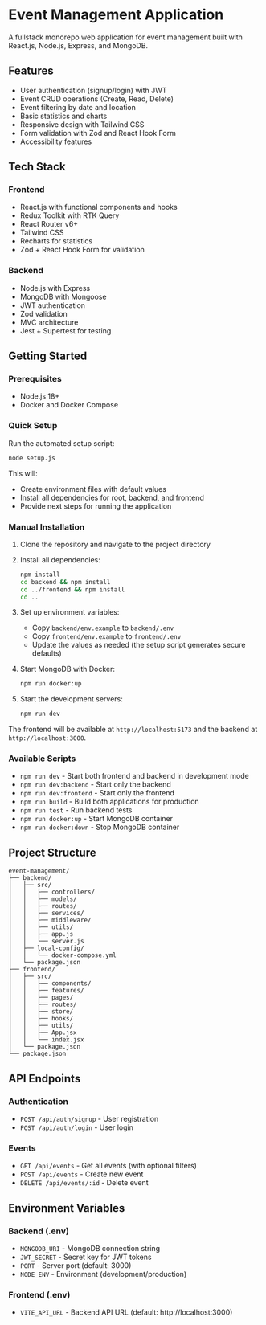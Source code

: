 # Event Management Application

A fullstack monorepo web application for event management built with React.js, Node.js, Express, and MongoDB.

## Features

- User authentication (signup/login) with JWT
- Event CRUD operations (Create, Read, Delete)
- Event filtering by date and location
- Basic statistics and charts
- Responsive design with Tailwind CSS
- Form validation with Zod and React Hook Form
- Accessibility features

## Tech Stack

### Frontend
- React.js with functional components and hooks
- Redux Toolkit with RTK Query
- React Router v6+
- Tailwind CSS
- Recharts for statistics
- Zod + React Hook Form for validation

### Backend
- Node.js with Express
- MongoDB with Mongoose
- JWT authentication
- Zod validation
- MVC architecture
- Jest + Supertest for testing

## Getting Started

### Prerequisites
- Node.js 18+
- Docker and Docker Compose

### Quick Setup

Run the automated setup script:
```bash
node setup.js
```

This will:
- Create environment files with default values
- Install all dependencies for root, backend, and frontend
- Provide next steps for running the application

### Manual Installation

1. Clone the repository and navigate to the project directory

2. Install all dependencies:
   ```bash
   npm install
   cd backend && npm install
   cd ../frontend && npm install
   cd ..
   ```

3. Set up environment variables:
   - Copy `backend/env.example` to `backend/.env`
   - Copy `frontend/env.example` to `frontend/.env`
   - Update the values as needed (the setup script generates secure defaults)

4. Start MongoDB with Docker:
   ```bash
   npm run docker:up
   ```

5. Start the development servers:
   ```bash
   npm run dev
   ```

The frontend will be available at `http://localhost:5173` and the backend at `http://localhost:3000`.

### Available Scripts

- `npm run dev` - Start both frontend and backend in development mode
- `npm run dev:backend` - Start only the backend
- `npm run dev:frontend` - Start only the frontend
- `npm run build` - Build both applications for production
- `npm run test` - Run backend tests
- `npm run docker:up` - Start MongoDB container
- `npm run docker:down` - Stop MongoDB container

## Project Structure

```
event-management/
├── backend/
│   ├── src/
│   │   ├── controllers/
│   │   ├── models/
│   │   ├── routes/
│   │   ├── services/
│   │   ├── middleware/
│   │   ├── utils/
│   │   ├── app.js
│   │   └── server.js
│   ├── local-config/
│   │   └── docker-compose.yml
│   └── package.json
├── frontend/
│   ├── src/
│   │   ├── components/
│   │   ├── features/
│   │   ├── pages/
│   │   ├── routes/
│   │   ├── store/
│   │   ├── hooks/
│   │   ├── utils/
│   │   ├── App.jsx
│   │   └── index.jsx
│   └── package.json
└── package.json
```

## API Endpoints

### Authentication
- `POST /api/auth/signup` - User registration
- `POST /api/auth/login` - User login

### Events
- `GET /api/events` - Get all events (with optional filters)
- `POST /api/events` - Create new event
- `DELETE /api/events/:id` - Delete event

## Environment Variables

### Backend (.env)
- `MONGODB_URI` - MongoDB connection string
- `JWT_SECRET` - Secret key for JWT tokens
- `PORT` - Server port (default: 3000)
- `NODE_ENV` - Environment (development/production)

### Frontend (.env)
- `VITE_API_URL` - Backend API URL (default: http://localhost:3000)
